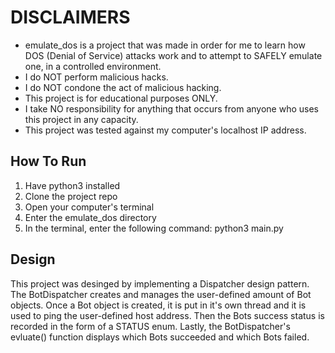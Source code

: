 # DISCLAIMERS

* emulate_dos is a project that was made in order for me to learn
how DOS (Denial of Service) attacks work and to attempt to SAFELY emulate one, in a controlled environment.
* I do NOT perform malicious hacks.
* I do NOT condone the act of malicious hacking.
* This project is for educational purposes ONLY.
* I take NO responsibility for anything that occurs from
anyone who uses this project in any capacity.
* This project was tested against my computer's localhost IP address.

## How To Run

1. Have python3 installed
2. Clone the project repo
3. Open your computer's terminal
4. Enter the emulate_dos directory
5. In the terminal, enter the following command: python3 main.py

## Design

This project was desinged by implementing a Dispatcher design pattern.
The BotDispatcher creates and manages the user-defined amount of Bot objects. Once a Bot object is created, it is put in it's own thread
and it is used to ping the user-defined host address. Then the Bots success status is recorded in the form of a STATUS enum. Lastly, the BotDispatcher's evluate() function displays which Bots
succeeded and which Bots failed.
